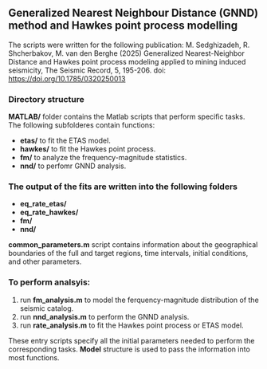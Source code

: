 ## Generalized Nearest Neighbour Distance (GNND) method and Hawkes point process modelling

The scripts were written for the following publication: M. Sedghizadeh, R. Shcherbakov, M. van den Berghe (2025) Generalized Nearest-Neighbor Distance and Hawkes point process modeling applied to mining induced seismicity, The Seismic Record, 5, 195-206. doi: https://doi.org/10.1785/0320250013

### Directory structure
**MATLAB/** folder contains the Matlab scripts that perform specific tasks. The following subfolderes contain functions:
- **etas/** to fit the ETAS model.
- **hawkes/** to fit the Hawkes point process.
- **fm/** to analyze the frequency-magnitude statistics.
- **nnd/** to perfomr GNND analysis.

### The output of the fits are written into the following folders
- **eq_rate_etas/**
- **eq_rate_hawkes/** 
- **fm/**
- **nnd/**

**common_parameters.m** script contains information about the geographical boundaries of the full and target regions, time intervals, initial conditions, and other parameters.

### To perform analsyis:
1. run **fm_analysis.m** to model the ferquency-magnitude distribution of the seismic catalog.
2. run **nnd_analysis.m** to perform the GNND analysis.
3. run **rate_analysis.m** to fit the Hawkes point process or ETAS model.

These entry scripts specify all the initial parameters needed to perform the corresponding tasks. **Model** structure is used to pass the information into most functions. 
